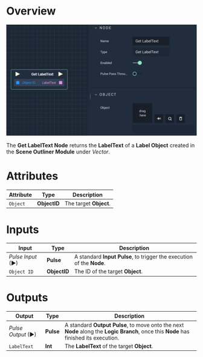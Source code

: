 # Overview

![The Get LabelText Node.](../../../../.gitbook/assets/getlabeltext.png)

The **Get LabelText Node** returns the **LabelText** of a **Label Object** created in the **Scene Outliner Module** under *Vector*. 

# Attributes

|Attribute|Type|Description|
|---|---|---|
| `Object` | **ObjectID** | The target **Object**. |

# Inputs

|Input|Type|Description|
|---|---|---|
|*Pulse Input* (►)|**Pulse**|A standard **Input Pulse**, to trigger the execution of the **Node**.|
| `Object ID` | **ObjectID** | The ID of the target **Object**. |

# Outputs

|Output|Type|Description|
|---|---|---|
|*Pulse Output* (►)|**Pulse**|A standard **Output Pulse**, to move onto the next **Node** along the **Logic Branch**, once this **Node** has finished its execution.|
|`LabelText`|**Int**| The **LabelText** of the target **Object**.|

